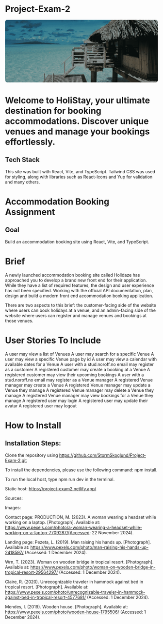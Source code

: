 # Project-Exam-2

![Alt text](/public/assets/hero-image-holistay-min.png)

# Welcome to HoliStay, your ultimate destination for booking accommodations. Discover unique venues and manage your bookings effortlessly.

## Tech Stack

This site was built with React, Vite, and TypeScript. Tailwind CSS was used for styling, along with libraries such as React-Icons and Yup for validation and many others.

# Accommodation Booking Assignment

## Goal

Build an accommodation booking site using React, Vite, and TypeScript.

# Brief

A newly launched accommodation booking site called Holidaze has approached you to develop a brand new front end for their application. While they have a list of required features, the design and user experience has not been specified. Working with the official API documentation, plan, design and build a modern front end accommodation booking application.

There are two aspects to this brief: the customer-facing side of the website where users can book holidays at a venue, and an admin-facing side of the website where users can register and manage venues and bookings at those venues.

# User Stories To Include

A user may view a list of Venues
A user may search for a specific Venue
A user may view a specific Venue page by id
A user may view a calendar with available dates for a Venue
A user with a stud.noroff.no email may register as a customer
A registered customer may create a booking at a Venue
A registered customer may view their upcoming bookings
A user with a stud.noroff.no email may register as a Venue manager
A registered Venue manager may create a Venue
A registered Venue manager may update a Venue they manage
A registered Venue manager may delete a Venue they manage
A registered Venue manager may view bookings for a Venue they manage
A registered user may login
A registered user may update their avatar
A registered user may logout

# How to Install

## Installation Steps:

Clone the repository using https://github.com/StormSkoglund/Project-Exam-2.git

To install the dependencies, please use the following command: npm install.

To run the local host, type npm run dev in the terminal.

Static host: https://project-exam2.netlify.app/

Sources:

Images:

Contact page:
PRODUCTION, M. (2023). A woman wearing a headset while working on a laptop. [Photograph]. Available at: https://www.pexels.com/photo/a-woman-wearing-a-headset-while-working-on-a-laptop-7709287/(Accessed: 22 November 2024).

Landing page:
Pezeta, L. (2019). Man raising his hands up. [Photograph]. Available at: https://www.pexels.com/photo/man-raising-his-hands-up-2418597/ (Accessed: 1 December 2024).

Wrn, T. (2023). Woman on wooden bridge in tropical resort. [Photograph]. Available at: https://www.pexels.com/photo/woman-on-wooden-bridge-in-tropical-resort-29564297/ (Accessed: 1 December 2024).

Claire, R. (2020). Unrecognizable traveler in hammock against bed in tropical resort. [Photograph]. Available at: https://www.pexels.com/photo/unrecognizable-traveler-in-hammock-against-bed-in-tropical-resort-4577681/ (Accessed: 1 December 2024).

Mendes, I. (2019). Wooden house. [Photograph]. Available at: https://www.pexels.com/photo/wooden-house-1795506/ (Accessed: 1 December 2024).
